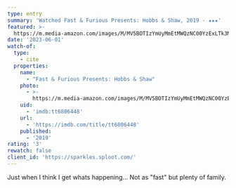 ```yaml
---
type: entry
summary: 'Watched Fast & Furious Presents: Hobbs & Shaw, 2019 - ★★★'
featured: >-
  https://m.media-amazon.com/images/M/MV5BOTIzYmUyMmEtMWQzNC00YzExLTk3MzYtZTUzYjMyMmRiYzIwXkEyXkFqcGdeQXVyMDM2NDM2MQ@@._V1_SX300.jpg
date: '2023-06-01'
watch-of:
  type:
    - cite
  properties:
    name:
      - "Fast & Furious Presents: Hobbs & Shaw"
    photo:
      - >-
        https://m.media-amazon.com/images/M/MV5BOTIzYmUyMmEtMWQzNC00YzExLTk3MzYtZTUzYjMyMmRiYzIwXkEyXkFqcGdeQXVyMDM2NDM2MQ@@._V1_SX300.jpg
    uid:
      - 'imdb:tt6806448'
    url:
      - 'https://imdb.com/title/tt6806448'
    published:
      - '2019'
rating: '3'
rewatch: false
client_id: 'https://sparkles.sploot.com/'
---
```

Just when I think I get whats happening... Not as "fast" but plenty of family.